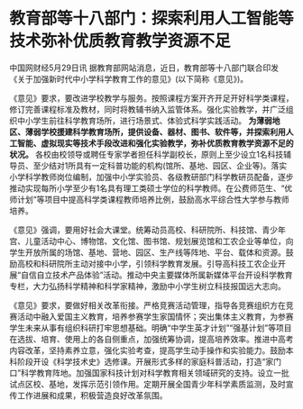 # 教育部等十八部门：探索利用人工智能等技术弥补优质教育教学资源不足

中国网财经5月29日讯 据教育部网站消息，近日，教育部等十八部门联合印发《关于加强新时代中小学科学教育工作的意见》(以下简称《意见》)。

《意见》要求，要改进学校教学与服务。按照课程方案开齐开足开好科学类课程，修订完善课程标准及教材，同时将教辅书纳入监管体系。强化实验教学，并广泛组织中小学生前往科学教育场所，进行场景式、体验式科学实践活动。
**为薄弱地区、薄弱学校援建科学教育场所，提供设备、器材、图书、软件等，并探索利用人工智能、虚拟现实等技术手段改进和强化实验教学，弥补优质教育教学资源不足的状况。**
各校由校领导或聘任专家学者担任科学副校长，原则上至少设立1名科技辅导员、至少结对1所具有一定科普功能的机构(馆所、基地、园区、企业等)。落实小学科学教师岗位编制，加强中小学实验员、各级教研部门科学教研员配备，逐步推动实现每所小学至少有1名具有理工类硕士学位的科学教师。在公费师范生、“优师计划”等项目中提高科学类课程教师培养比例，鼓励高水平综合性大学参与教师培养。

《意见》强调，要用好社会大课堂。统筹动员高校、科研院所、科技馆、青少年宫、儿童活动中心、博物馆、文化馆、图书馆、规划展览馆和工农企业等单位，向学生开放所属的场馆、基地、营地、园区、生产线等阵地、平台、载体和资源。鼓励高校和科研院所主动对接中小学，引领科学教育发展。引导高科技工农企业开展“自信自立技术产品体验”活动。推动中央主要媒体所属新媒体平台开设科学教育专栏，大力弘扬科学精神和科学家精神，激励中小学生树立科技报国远大志向。

《意见》要求，要做好相关改革衔接。严格竞赛活动管理，指导各竞赛组织方在竞赛活动中融入爱国主义教育，培养参赛学生家国情怀；突出集体主义教育，为参赛学生未来从事有组织科研打牢思想基础。明确“中学生英才计划”“强基计划”等项目在选拔、培育、使用上的各自侧重点，加强统筹协调，提高培养效率。推进中高考内容改革，坚持素养立意，强化实验考查，提高学生动手操作和实验能力。鼓励本科阶段开设《科学技术史》选修课。开展形式多样的家庭科普活动，打造“家门口”科学教育阵地。加强国家科技计划对科学教育相关领域研究的支持。设立一批试点区校、基地，发挥示范引领作用。定期开展全国青少年科学素质监测，及时宣传工作进展和成果，积极营造良好改革氛围。

